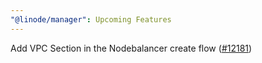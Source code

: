 ```yaml
---
"@linode/manager": Upcoming Features
---
```


Add VPC Section in the Nodebalancer create flow ([#12181](https://github.com/linode/manager/pull/12181))
